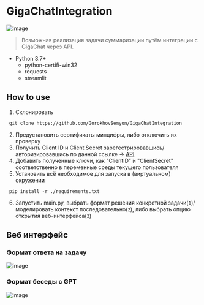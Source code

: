 # GigaChatIntegration

![image](https://uptu.work/wp-content/uploads/2023/07/i.jpeg)
> Возможная реализация задачи суммаризации путём интеграции с GigaChat через API.

- Python 3.7+
  - python-certifi-win32
  - requests
  - streamlit
 
## How to use

1) Склонировать

``` git clone https://github.com/GorokhovSemyon/GigaChatIntegration```

2) Предустановить сертификаты минцифры, либо отключить их проверку
3) Получить Client ID и Client Secret зарегестрировавшись/авторизировавшись по данной ссылке -> [API](https://developers.sber.ru/portal/products/gigachat-api)
4) Добавить полученные ключи, как "ClientID" и "ClientSecret" соответственно в переменные среды текущего пользователя
5) Установить всё необходимое для запуска в (виртуальном) окружении

``` pip install -r ./requirements.txt```

6) Запустить main.py, выбрать формат решения конкретной задачи(`1`)/моделировать контекст последовательно(`2`), либо выбрать опцию открытия веб-интерфейса(`3`)

## Веб интерфейс

### Формат ответа на задачу
![image](images/Answer_with_prompt.png)

### Формат беседы с GPT
![image](images/Dialog.png)
